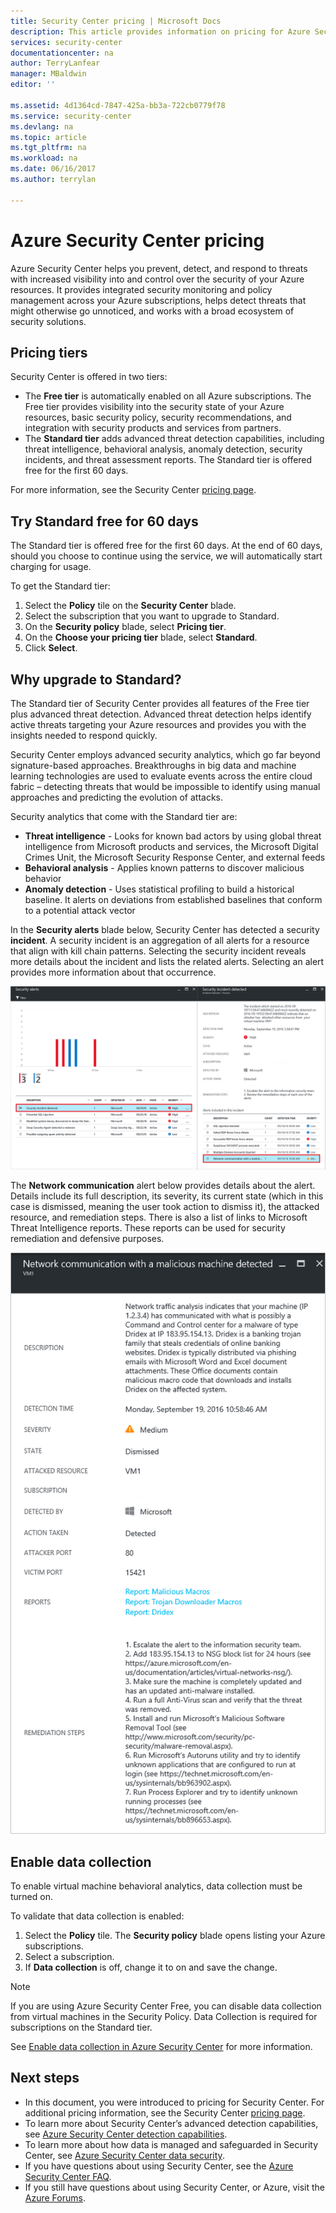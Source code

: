 ```yaml
---
title: Security Center pricing | Microsoft Docs
description: This article provides information on pricing for Azure Security Center.
services: security-center
documentationcenter: na
author: TerryLanfear
manager: MBaldwin
editor: ''

ms.assetid: 4d1364cd-7847-425a-bb3a-722cb0779f78
ms.service: security-center
ms.devlang: na
ms.topic: article
ms.tgt_pltfrm: na
ms.workload: na
ms.date: 06/16/2017
ms.author: terrylan

---
```

# Azure Security Center pricing
Azure Security Center helps you prevent, detect, and respond to threats with increased visibility into and control over the security of your Azure resources. It provides integrated security monitoring and policy management across your Azure subscriptions, helps detect threats that might otherwise go unnoticed, and works with a broad ecosystem of security solutions.

## Pricing tiers
Security Center is offered in two tiers:

* The **Free tier** is automatically enabled on all Azure subscriptions. The Free tier provides visibility into the security state of your Azure resources, basic security policy, security recommendations, and integration with security products and services from partners.
* The **Standard tier** adds advanced threat detection capabilities, including threat intelligence, behavioral analysis, anomaly detection, security incidents, and threat assessment reports. The Standard tier is offered free for the first 60 days.

For more information, see the Security Center [pricing page](https://azure.microsoft.com/pricing/details/security-center/).

## Try Standard free for 60 days
The Standard tier is offered free for the first 60 days. At the end of 60 days, should you choose to continue using the service, we will automatically start charging for usage.

To get the Standard tier:

1. Select the **Policy** tile on the **Security Center** blade.
2. Select the subscription that you want to upgrade to Standard.
3. On the **Security policy** blade, select **Pricing tier**.
4. On the **Choose your pricing tier** blade, select **Standard**.
5. Click **Select**.


## Why upgrade to Standard?
The Standard tier of Security Center provides all features of the Free tier plus advanced threat detection. Advanced threat detection helps identify active threats targeting your Azure resources and provides you with the insights needed to respond quickly.

Security Center employs advanced security analytics, which go far beyond signature-based approaches. Breakthroughs in big data and machine learning technologies are used to evaluate events across the entire cloud fabric – detecting threats that would be impossible to identify using manual approaches and predicting the evolution of attacks.

Security analytics that come with the Standard tier are:

* **Threat intelligence** - Looks for known bad actors by using global threat intelligence from Microsoft products and services, the Microsoft Digital Crimes Unit, the Microsoft Security Response Center, and external feeds
* **Behavioral analysis** - Applies known patterns to discover malicious behavior
* **Anomaly detection** - Uses statistical profiling to build a historical baseline. It alerts on deviations from established baselines that conform to a potential attack vector

In the **Security alerts** blade below, Security Center has detected a security **incident**. A security incident is an aggregation of all alerts for a resource that align with kill chain patterns. Selecting the security incident reveals more details about the incident and lists the related alerts. Selecting an alert provides more information about that occurrence.

![Security incident][2]

The **Network communication** alert below provides details about the alert. Details include its full description, its severity, its current state (which in this case is dismissed, meaning the user took action to dismiss it), the attacked resource, and remediation steps. There is also a list of links to Microsoft Threat Intelligence reports. These reports can be used for security remediation and defensive purposes.

![Security alert details][3]

## Enable data collection
To enable virtual machine behavioral analytics, data collection must be turned on.

To validate that data collection is enabled:

1. Select the **Policy** tile. The **Security policy** blade opens listing your Azure subscriptions.
2. Select a subscription.
3. If **Data collection** is off, change it to on and save the change.

> [!NOTE]
> If you are using Azure Security Center Free, you can disable data collection from virtual machines in the Security Policy. Data Collection is required for subscriptions on the Standard tier.
>
>

See [Enable data collection in Azure Security Center](security-center-enable-data-collection.md) for more information.

## Next steps
* In this document, you were introduced to pricing for Security Center. For additional pricing information, see the Security Center [pricing page](https://azure.microsoft.com/pricing/details/security-center/).
* To learn more about Security Center’s advanced detection capabilities, see [Azure Security Center detection capabilities](security-center-detection-capabilities.md).
* To learn more about how data is managed and safeguarded in Security Center, see [Azure Security Center data security](security-center-data-security.md).
* If you have questions about using Security Center, see the [Azure Security Center FAQ](security-center-faq.md).
* If you still have questions about using Security Center, or Azure, visit the [Azure Forums](https://social.msdn.microsoft.com/Forums/home?forum=AzureSecurityCenter&filter=alltypes&sort=lastpostdesc).

<!--Image references-->
[1]: ./media/security-center-pricing/standard.png
[2]: ./media/security-center-pricing/incident.png
[3]: ./media/security-center-pricing/network-alert.png

